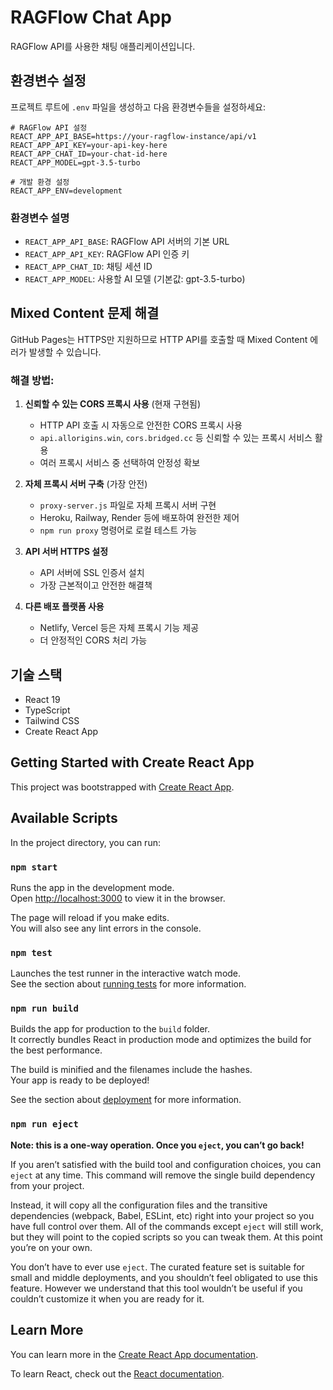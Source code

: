 # RAGFlow Chat App

RAGFlow API를 사용한 채팅 애플리케이션입니다.

## 환경변수 설정

프로젝트 루트에 `.env` 파일을 생성하고 다음 환경변수들을 설정하세요:

```env
# RAGFlow API 설정
REACT_APP_API_BASE=https://your-ragflow-instance/api/v1
REACT_APP_API_KEY=your-api-key-here
REACT_APP_CHAT_ID=your-chat-id-here
REACT_APP_MODEL=gpt-3.5-turbo

# 개발 환경 설정
REACT_APP_ENV=development
```

### 환경변수 설명

- `REACT_APP_API_BASE`: RAGFlow API 서버의 기본 URL
- `REACT_APP_API_KEY`: RAGFlow API 인증 키
- `REACT_APP_CHAT_ID`: 채팅 세션 ID
- `REACT_APP_MODEL`: 사용할 AI 모델 (기본값: gpt-3.5-turbo)

## Mixed Content 문제 해결

GitHub Pages는 HTTPS만 지원하므로 HTTP API를 호출할 때 Mixed Content 에러가 발생할 수 있습니다.

### 해결 방법:

1. **신뢰할 수 있는 CORS 프록시 사용** (현재 구현됨)
   - HTTP API 호출 시 자동으로 안전한 CORS 프록시 사용
   - `api.allorigins.win`, `cors.bridged.cc` 등 신뢰할 수 있는 프록시 서비스 활용
   - 여러 프록시 서비스 중 선택하여 안정성 확보

2. **자체 프록시 서버 구축** (가장 안전)
   - `proxy-server.js` 파일로 자체 프록시 서버 구현
   - Heroku, Railway, Render 등에 배포하여 완전한 제어
   - `npm run proxy` 명령어로 로컬 테스트 가능

3. **API 서버 HTTPS 설정**
   - API 서버에 SSL 인증서 설치
   - 가장 근본적이고 안전한 해결책

4. **다른 배포 플랫폼 사용**
   - Netlify, Vercel 등은 자체 프록시 기능 제공
   - 더 안정적인 CORS 처리 가능

## 기술 스택

- React 19
- TypeScript
- Tailwind CSS
- Create React App

## Getting Started with Create React App

This project was bootstrapped with [Create React App](https://github.com/facebook/create-react-app).

## Available Scripts

In the project directory, you can run:

### `npm start`

Runs the app in the development mode.\
Open [http://localhost:3000](http://localhost:3000) to view it in the browser.

The page will reload if you make edits.\
You will also see any lint errors in the console.

### `npm test`

Launches the test runner in the interactive watch mode.\
See the section about [running tests](https://facebook.github.io/create-react-app/docs/running-tests) for more information.

### `npm run build`

Builds the app for production to the `build` folder.\
It correctly bundles React in production mode and optimizes the build for the best performance.

The build is minified and the filenames include the hashes.\
Your app is ready to be deployed!

See the section about [deployment](https://facebook.github.io/create-react-app/docs/deployment) for more information.

### `npm run eject`

**Note: this is a one-way operation. Once you `eject`, you can’t go back!**

If you aren’t satisfied with the build tool and configuration choices, you can `eject` at any time. This command will remove the single build dependency from your project.

Instead, it will copy all the configuration files and the transitive dependencies (webpack, Babel, ESLint, etc) right into your project so you have full control over them. All of the commands except `eject` will still work, but they will point to the copied scripts so you can tweak them. At this point you’re on your own.

You don’t have to ever use `eject`. The curated feature set is suitable for small and middle deployments, and you shouldn’t feel obligated to use this feature. However we understand that this tool wouldn’t be useful if you couldn’t customize it when you are ready for it.

## Learn More

You can learn more in the [Create React App documentation](https://facebook.github.io/create-react-app/docs/getting-started).

To learn React, check out the [React documentation](https://reactjs.org/).
